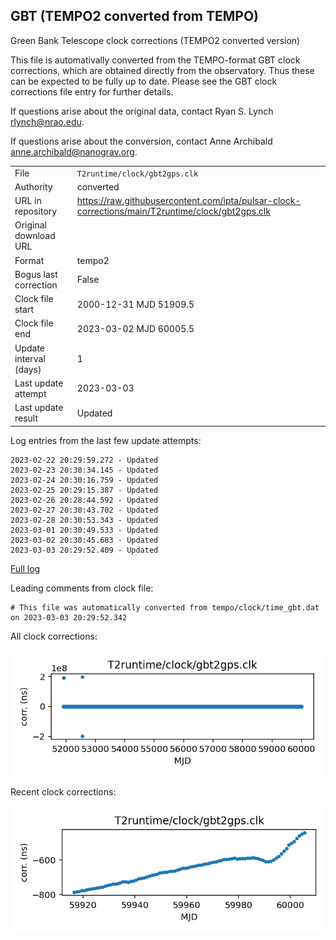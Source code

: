 
## GBT (TEMPO2 converted from TEMPO)

Green Bank Telescope clock corrections (TEMPO2 converted version)

This file is automativally converted from the TEMPO-format GBT
clock corrections, which are obtained directly from the observatory.
Thus these can be expected to be fully up to date. Please see the
GBT clock corrections file entry for further details.

If questions arise about the original data, contact Ryan S. Lynch
<rlynch@nrao.edu>.

If questions arise about the conversion, contact Anne Archibald
<anne.archibald@nanograv.org>.

|     |     |
|:--- |:--- |
| File | `T2runtime/clock/gbt2gps.clk` |
| Authority | converted |
| URL in repository | <https://raw.githubusercontent.com/ipta/pulsar-clock-corrections/main/T2runtime/clock/gbt2gps.clk> |
| Original download URL | <None> |
| Format | tempo2 |
| Bogus last correction | False |
| Clock file start | 2000-12-31 MJD 51909.5 |
| Clock file end | 2023-03-02 MJD 60005.5 |
| Update interval (days) | 1 |
| Last update attempt | 2023-03-03 |
| Last update result | Updated |

Log entries from the last few update attempts:
```
2023-02-22 20:29:59.272 - Updated
2023-02-23 20:30:34.145 - Updated
2023-02-24 20:30:16.759 - Updated
2023-02-25 20:29:15.387 - Updated
2023-02-26 20:28:44.592 - Updated
2023-02-27 20:30:43.702 - Updated
2023-02-28 20:30:53.343 - Updated
2023-03-01 20:30:49.533 - Updated
2023-03-02 20:30:45.683 - Updated
2023-03-03 20:29:52.409 - Updated
```
[Full log](https://raw.githubusercontent.com/ipta/pulsar-clock-corrections/main/log/T2runtime/clock/gbt2gps.clk.log)

Leading comments from clock file:

    # This file was automatically converted from tempo/clock/time_gbt.dat on 2023-03-03 20:29:52.342



All clock corrections:

![plot of all clock corrections](gbt2gps.clk.png "All corrections")

Recent clock corrections:

![plot of recent clock corrections](gbt2gps.clk.short.png "Recent corrections")

